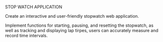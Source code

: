 STOP WATCH APPLICATION 

Create an interactive and user-friendly stopwatch web application.

Implement functions for starting, pausing, and resetting the stopwatch, 
as well as tracking and displaying lap tirpes, users can accurately measure and 
record time intervals.
